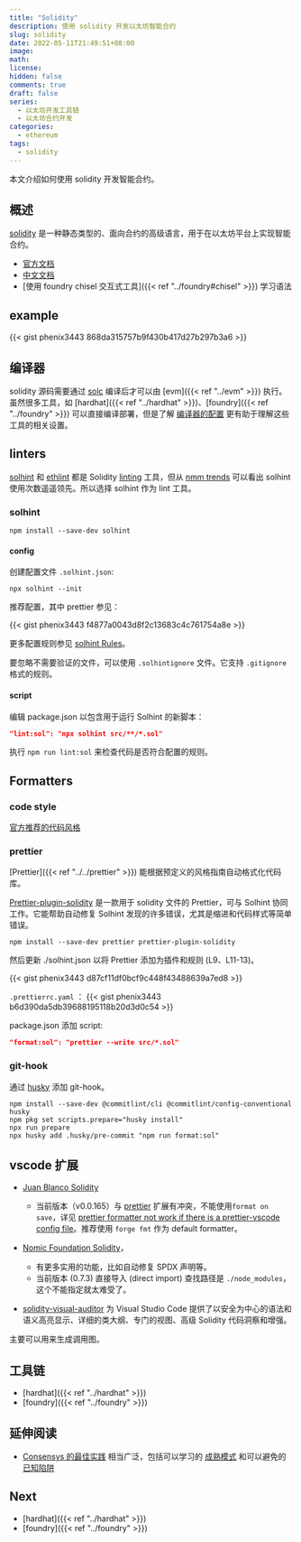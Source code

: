 ```yaml
---
title: "Solidity"
description: 使用 solidity 开发以太坊智能合约
slug: solidity
date: 2022-05-11T21:49:51+08:00
image:
math:
license:
hidden: false
comments: true
draft: false
series:
  - 以太坊开发工具链
  - 以太坊合约开发
categories:
  - ethereum
tags:
  - solidity
---
```


本文介绍如何使用 solidity 开发智能合约。

<!--more-->

## 概述

[solidity](https://soliditylang.org/) 是一种静态类型的、面向合约的高级语言，用于在以太坊平台上实现智能合约。

- [官方文档](https://docs.soliditylang.org/zh/latest/index.html)
- [中文文档](https://docs.soliditylang.org/zh/latest/)
- [使用 foundry chisel 交互式工具]({{< ref "../foundry#chisel" >}}) 学习语法

## example

{{< gist phenix3443 868da315757b9f430b417d27b297b3a6 >}}

## 编译器

solidity 源码需要通过 [solc](https://docs.soliditylang.org/zh/latest/installing-solidity.html) 编译后才可以由 [evm]({{< ref "../evm" >}}) 执行。虽然很多工具，如 [hardhat]({{< ref "../hardhat" >}})、[foundry]({{< ref "../foundry" >}}) 可以直接编译部署，但是了解 [编译器的配置](https://docs.soliditylang.org/zh/latest/using-the-compiler.html) 更有助于理解这些工具的相关设置。

## linters

[solhint](https://github.com/protofire/solhint) 和 [ethlint](https://github.com/duaraghav8/Ethlint) 都是 Solidity [linting](<https://en.wikipedia.org/wiki/Lint_(software)>) 工具，但从 [nmm trends](https://npmtrends.com/ethlint-vs-solhint-vs-solium) 可以看出 solhint 使用次数遥遥领先。所以选择 solhint 作为 lint 工具。

### solhint

```shell
npm install --save-dev solhint
```

#### config

创建配置文件 `.solhint.json`:

```shell
npx solhint --init
```

推荐配置，其中 prettier 参见：

{{< gist phenix3443 f4877a0043d8f2c13683c4c761754a8e >}}

更多配置规则参见 [solhint Rules](https://protofire.github.io/solhint/docs/rules.html)。

要忽略不需要验证的文件，可以使用 `.solhintignore` 文件。它支持 `.gitignore` 格式的规则。

#### script

编辑 package.json 以包含用于运行 Solhint 的新脚本：

```json
"lint:sol": "npx solhint src/**/*.sol"
```

执行 `npm run lint:sol` 来检查代码是否符合配置的规则。

## Formatters

### code style

[官方推荐的代码风格](https://docs.soliditylang.org/zh/latest/natspec-format.html#natspec)

### prettier

[Prettier]({{< ref "../../prettier" >}}) 能根据预定义的风格指南自动格式化代码库。

[Prettier-plugin-solidity](https://github.com/prettier-solidity/prettier-plugin-solidity) 是一款用于 solidity 文件的 Prettier，可与 Solhint 协同工作。它能帮助自动修复 Solhint 发现的许多错误，尤其是缩进和代码样式等简单错误。

```shell
npm install --save-dev prettier prettier-plugin-solidity
```

然后更新 ./solhint.json 以将 Prettier 添加为插件和规则 (L9、L11-13)。

{{< gist phenix3443 d87cf11df0bcf9c448f43488639a7ed8 >}}

`.prettierrc.yaml` ：
{{< gist phenix3443 b6d390da5db39688195118b20d3d0c54 >}}

package.json 添加 script:

```json
"format:sol": "prettier --write src/*.sol"
```

### git-hook

通过 [husky](https://www.npmjs.com/package/husky) 添加 git-hook。

```shell
npm install --save-dev @commitlint/cli @commitlint/config-conventional husky
npm pkg set scripts.prepare="husky install"
npx run prepare
npx husky add .husky/pre-commit "npm run format:sol"
```

## vscode 扩展

- [Juan Blanco Solidity](https://marketplace.visualstudio.com/items?itemName=JuanBlanco.solidity)

  - 当前版本（v0.0.165）与 [prettier](https://marketplace.visualstudio.com/items?itemName=esbenp.prettier-vscode) 扩展有冲突，不能使用`format on save`，详见 [prettier formatter not work if there is a prettier-vscode config file](https://github.com/juanfranblanco/vscode-solidity/issues/417)。推荐使用 `forge fmt` 作为 default formatter。

- [Nomic Foundation Solidity](https://marketplace.visualstudio.com/items?itemName=NomicFoundation.hardhat-solidity)，

  - 有更多实用的功能，比如自动修复 SPDX 声明等。
  - 当前版本 (0.7.3) 直接导入 (direct import) 查找路径是 `./node_modules`， 这个不能指定就太难受了。

- [solidity-visual-auditor](https://marketplace.visualstudio.com/items?itemName=tintinweb.solidity-visual-auditor) 为 Visual Studio Code 提供了以安全为中心的语法和语义高亮显示、详细的类大纲、专门的视图、高级 Solidity 代码洞察和增强。

主要可以用来生成调用图。

## 工具链

- [hardhat]({{< ref "../hardhat" >}})
- [foundry]({{< ref "../foundry" >}})

## 延伸阅读

- [Consensys 的最佳实践](https://consensys.github.io/smart-contract-best-practices/) 相当广泛，包括可以学习的 [成熟模式](https://consensys.github.io/smart-contract-best-practices/development-recommendations/) 和可以避免的 [已知陷阱](https://consensys.github.io/smart-contract-best-practices/attacks/)

## Next

- [hardhat]({{< ref "../hardhat" >}})
- [foundry]({{< ref "../foundry" >}})
